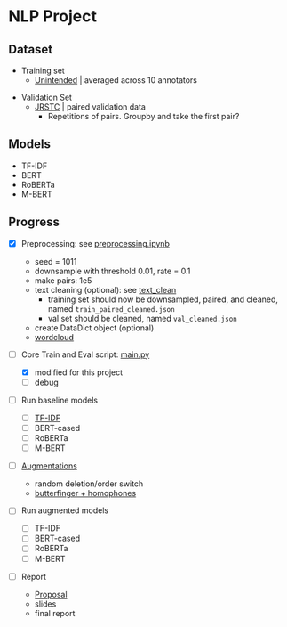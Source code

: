 # NLP Project
## Dataset
- Training set
    - [Unintended](https://www.kaggle.com/competitions/jigsaw-unintended-bias-in-toxicity-classification/data) | averaged across 10 annotators
<!--     - [JTC](https://www.kaggle.com/competitions/jigsaw-toxic-comment-classification-challenge/data?select=test.csv.zip) | binary, used by [Das & Das](https://arxiv.org/pdf/2206.13284.pdf) to create weighted target score -->
- Validation Set
    - [JRSTC](https://www.kaggle.com/competitions/jigsaw-toxic-severity-rating/data) | paired validation data
        - Repetitions of pairs. Groupby and take the first pair?

## Models
- TF-IDF
- BERT
- RoBERTa
- M-BERT
    
## Progress
- [x] Preprocessing: see [preprocessing.ipynb](https://github.com/TLI2958/NLP_project/blob/main/preprocessing.ipynb) 
    - seed = 1011
    - downsample with threshold 0.01, rate = 0.1
    - make pairs: 1e5
    - text cleaning (optional): see [text_clean](https://github.com/TLI2958/NLP_project/blob/main/text_clean.py)
        - training set should now be downsampled, paired, and cleaned, named `train_paired_cleaned.json`
        - val set should be cleaned, named `val_cleaned.json`
    - create DataDict object (optional)
  - [wordcloud](https://github.com/TLI2958/NLP_project/blob/main/words_visual.ipynb)


- [ ] Core Train and Eval script: [main.py](https://github.com/TLI2958/NLP_project/blob/main/main.py)
    - [x] modified for this project
    - [ ] debug

- [ ] Run baseline models
    - [ ] [TF-IDF](https://github.com/TLI2958/NLP_project/blob/main/TFIDF.ipynb)
    - [ ] BERT-cased
    - [ ] RoBERTa
    - [ ] M-BERT

- [ ] [Augmentations](https://github.com/GEM-benchmark/NL-Augmenter/tree/main/nlaugmenter/transformations)
    - random deletion/order switch
    - [butterfinger + homophones](https://github.com/TLI2958/NLP_project/blob/main/utils.py)
    <!-- - [homophones](https://github.com/GEM-benchmark/NL-Augmenter/blob/main/nlaugmenter/transformations/close_homophones_swap/transformation.py) | but slow. dictionary not useful. -->
    <!-- - [backtranslation](https://github.com/GEM-benchmark/NL-Augmenter/tree/main/nlaugmenter/transformations/back_translation) -->

- [ ] Run augmented models
    - [ ] TF-IDF
    - [ ] BERT-cased
    - [ ] RoBERTa
    - [ ] M-BERT
    
- [ ] Report
    - [Proposal](https://www.overleaf.com/project/6536febce2491147b3a0598f)
    - slides
    - final report